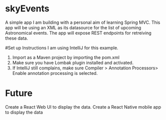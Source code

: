 # skyEvents

A simple app I am building with a personal aim of learning Spring MVC. This app will be using an XML as its datasource for the list of upcoming Astronomical events. The app will expose REST endpoints for retreiving these data.

#Set up Instructions
I am using IntelliJ for this example. 

1. Import as a Maven project by importing the pom.xml
2. Make sure you have Lombak plugin installed and activated.
3. If IntelliJ still complains, make sure Compiler > Annotation Processors> Enable annotation processing is selected.


# Future

Create a React Web UI to display the data.
Create a React Native mobile app to display the data

